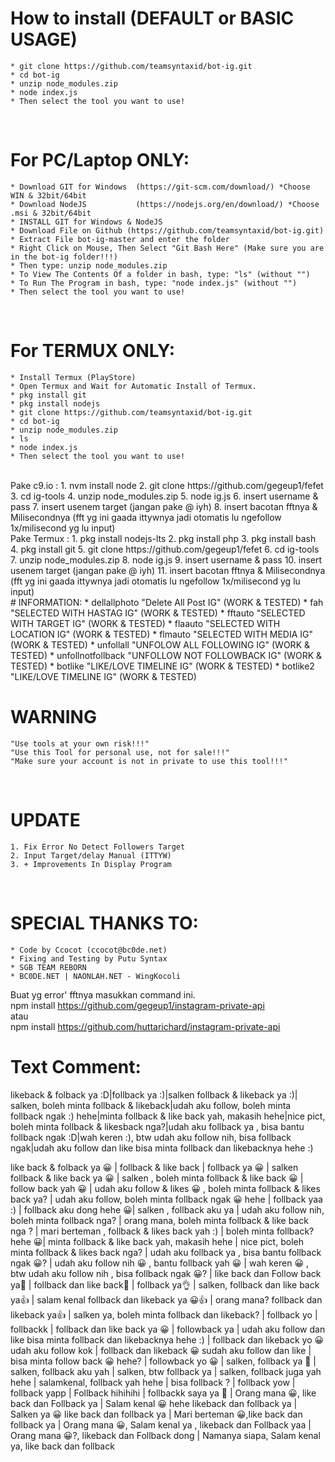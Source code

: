 # How to install (DEFAULT or BASIC USAGE)
	* git clone https://github.com/teamsyntaxid/bot-ig.git
	* cd bot-ig
	* unzip node_modules.zip
	* node index.js
	* Then select the tool you want to use!
<br/>

# For PC/Laptop ONLY:
	* Download GIT for Windows	(https://git-scm.com/download/) *Choose WIN & 32bit/64bit
	* Download NodeJS 			(https://nodejs.org/en/download/) *Choose .msi & 32bit/64bit
	* INSTALL GIT for Windows & NodeJS
	* Download File on Github (https://github.com/teamsyntaxid/bot-ig.git)
	* Extract File bot-ig-master and enter the folder
	* Right Click on Mouse, Then Select "Git Bash Here" (Make sure you are in the bot-ig folder!!!)
	* Then type: unzip node_modules.zip
	* To View The Contents Of a folder in bash, type: "ls" (without "")
	* To Run The Program in bash, type: "node index.js" (without "")
	* Then select the tool you want to use!
<br/>

# For TERMUX ONLY:
	* Install Termux (PlayStore)
	* Open Termux and Wait for Automatic Install of Termux.
	* pkg install git
	* pkg install nodejs
	* git clone https://github.com/teamsyntaxid/bot-ig.git
	* cd bot-ig
	* unzip node_modules.zip
	* ls
	* node index.js
	* Then select the tool you want to use!
<br/>
 Pake c9.io :
1. nvm install node
2. git clone https://github.com/gegeup1/fefet
3. cd ig-tools
4. unzip node_modules.zip
5. node ig.js
6. insert username & pass
7. insert usenem target (jangan pake @ iyh)
8. insert bacotan fftnya & Milisecondnya (fft yg ini gaada ittywnya jadi otomatis lu ngefollow 1x/milisecond yg lu input)
<br/>
Pake Termux :
1. pkg install nodejs-lts
2. pkg install php
3. pkg install bash
4. pkg install git
5. git clone https://github.com/gegeup1/fefet
6. cd ig-tools
7. unzip node_modules.zip
8. node ig.js
9. insert username & pass
10. insert usenem target (jangan pake @ iyh)
11. insert bacotan fftnya & Milisecondnya (fft yg ini gaada ittywnya jadi otomatis lu ngefollow 1x/milisecond yg lu input)
<br/>
# INFORMATION:
	* dellallphoto		"Delete All Post IG"			(WORK & TESTED)
	* fah				"SELECTED WITH HASTAG IG"		(WORK & TESTED)
	* fftauto			"SELECTED WITH TARGET IG"		(WORK & TESTED)
	* flaauto			"SELECTED WITH LOCATION IG"		(WORK & TESTED)
	* flmauto			"SELECTED WITH MEDIA IG"		(WORK & TESTED)
	* unfollall			"UNFOLOW ALL FOLLOWING IG"		(WORK & TESTED)
	* unfollnotfollback	"UNFOLLOW NOT FOLLOWBACK IG"	(WORK & TESTED)
	* botlike			"LIKE/LOVE TIMELINE IG"			(WORK & TESTED)
	* botlike2			"LIKE/LOVE TIMELINE IG"			(WORK & TESTED)
<br/>

# WARNING
	"Use tools at your own risk!!!"
	"Use this Tool for personal use, not for sale!!!"
	"Make sure your account is not in private to use this tool!!!"
<br/>

# UPDATE
	1. Fix Error No Detect Followers Target
    2. Input Target/delay Manual (ITTYW)
    3. + Improvements In Display Program
<br/>

# SPECIAL THANKS TO:
	* Code by Ccocot (ccocot@bc0de.net)
	* Fixing and Testing by Putu Syntax
	* SGB TEAM REBORN
	* BC0DE.NET | NAONLAH.NET - WingKocoli

Buat yg error' fftnya masukkan command ini.
<br/>
npm install https://github.com/gegeup1/instagram-private-api
<br/>
atau
<br/>
npm install https://github.com/huttarichard/instagram-private-api


# Text Comment:
likeback & folback ya :D|follback ya :)|salken follback & likeback ya :)| salken, boleh minta follback & likeback|udah aku follow, boleh minta follback ngak :) hehe|minta follback & like back yah, makasih hehe|nice pict, boleh minta follback & likesback nga?|udah aku follback ya , bisa bantu follback ngak :D|wah keren :), btw udah aku follow nih, bisa follback ngak|udah aku follow dan like bisa minta follback dan likebacknya hehe :)


like back & folback ya 😀 | follback & like back | follback ya 😀 | salken follback & like back ya 😀 | salken , boleh minta follback & like back 😀 | follow back yah 😀 | udah aku follow & likes 😀 , boleh minta follback & likes back ya? | udah aku follow, boleh minta follback ngak 😀 hehe | follback yaa :) | follback aku dong hehe 😀| salken , follback aku ya | udah aku follow nih, boleh minta follback nga? | orang mana, boleh minta follback & like back nga ? | mari berteman , follback & likes back yah :) | boleh minta follback? hehe 😀| minta follback & like back yah, makasih hehe | nice pict, boleh minta follback & likes back nga? | udah aku follback ya , bisa bantu follback ngak 😀? | udah aku follow nih 😀 , bantu follback yah 😀 | wah keren 😀 , btw udah aku follow nih , bisa follback ngak 😀? | like back dan Follow back ya🙏 | follback dan like back🙏 | follback ya👌 | salken, follback dan like back ya👍 | salam kenal follback dan likeback ya 😀👍 | orang mana? follback dan likeback ya👍 | salken ya, boleh minta follback dan likeback? | follback yo | follbackk | follback dan like back ya 😀 | followback ya | udah aku follow dan like bisa minta follback dan likebacknya hehe :) | follback dan likeback yo 😀 udah aku follow kok | follback dan likeback 😀 sudah aku follow dan like | bisa minta follow back 😀 hehe? | followback yo 😀 | salken, follback ya 🙂 | salken, follback aku yah | salken, btw follback ya | salken, follback juga yah hehe | salamkenal, follback yah hehe | bisa follback ? | follback yow | follback yapp | Follback hihihihi | follbackk saya ya 🙂 | Orang mana 😀, like back dan Follback ya | Salam kenal 😀 hehe likeback dan follback ya | Salken ya 😀 like back dan follback ya | Mari berteman 😀,like back dan follback ya | Orang mana 😀, Salam kenal ya , likeback dan Follback yaa | Orang mana 😀?, likeback dan Follback dong | Namanya siapa, Salam kenal ya, like back dan follback 
